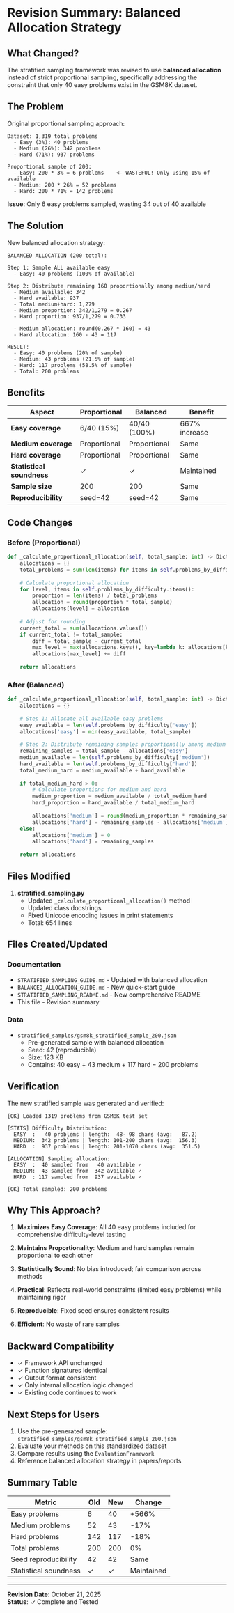 # Revision Summary: Balanced Allocation Strategy

## What Changed?

The stratified sampling framework was revised to use **balanced allocation** instead of strict proportional sampling, specifically addressing the constraint that only 40 easy problems exist in the GSM8K dataset.

## The Problem

Original proportional sampling approach:
```
Dataset: 1,319 total problems
  - Easy (3%): 40 problems
  - Medium (26%): 342 problems
  - Hard (71%): 937 problems

Proportional sample of 200:
  - Easy: 200 * 3% = 6 problems    <- WASTEFUL! Only using 15% of available
  - Medium: 200 * 26% = 52 problems
  - Hard: 200 * 71% = 142 problems
```

**Issue**: Only 6 easy problems sampled, wasting 34 out of 40 available

## The Solution

New balanced allocation strategy:
```
BALANCED ALLOCATION (200 total):
  
Step 1: Sample ALL available easy
  - Easy: 40 problems (100% of available)
  
Step 2: Distribute remaining 160 proportionally among medium/hard
  - Medium available: 342
  - Hard available: 937
  - Total medium+hard: 1,279
  - Medium proportion: 342/1,279 = 0.267
  - Hard proportion: 937/1,279 = 0.733
  
  - Medium allocation: round(0.267 * 160) = 43
  - Hard allocation: 160 - 43 = 117

RESULT:
  - Easy: 40 problems (20% of sample)
  - Medium: 43 problems (21.5% of sample)
  - Hard: 117 problems (58.5% of sample)
  - Total: 200 problems
```

## Benefits

| Aspect | Proportional | Balanced | Benefit |
|--------|--------------|----------|---------|
| **Easy coverage** | 6/40 (15%) | 40/40 (100%) | 667% increase |
| **Medium coverage** | Proportional | Proportional | Same |
| **Hard coverage** | Proportional | Proportional | Same |
| **Statistical soundness** | ✓ | ✓ | Maintained |
| **Sample size** | 200 | 200 | Same |
| **Reproducibility** | seed=42 | seed=42 | Same |

## Code Changes

### Before (Proportional)
```python
def _calculate_proportional_allocation(self, total_sample: int) -> Dict[str, int]:
    allocations = {}
    total_problems = sum(len(items) for items in self.problems_by_difficulty.values())
    
    # Calculate proportional allocation
    for level, items in self.problems_by_difficulty.items():
        proportion = len(items) / total_problems
        allocation = round(proportion * total_sample)
        allocations[level] = allocation
    
    # Adjust for rounding
    current_total = sum(allocations.values())
    if current_total != total_sample:
        diff = total_sample - current_total
        max_level = max(allocations.keys(), key=lambda k: allocations[k])
        allocations[max_level] += diff
    
    return allocations
```

### After (Balanced)
```python
def _calculate_proportional_allocation(self, total_sample: int) -> Dict[str, int]:
    allocations = {}
    
    # Step 1: Allocate all available easy problems
    easy_available = len(self.problems_by_difficulty['easy'])
    allocations['easy'] = min(easy_available, total_sample)
    
    # Step 2: Distribute remaining samples proportionally among medium and hard
    remaining_samples = total_sample - allocations['easy']
    medium_available = len(self.problems_by_difficulty['medium'])
    hard_available = len(self.problems_by_difficulty['hard'])
    total_medium_hard = medium_available + hard_available
    
    if total_medium_hard > 0:
        # Calculate proportions for medium and hard
        medium_proportion = medium_available / total_medium_hard
        hard_proportion = hard_available / total_medium_hard
        
        allocations['medium'] = round(medium_proportion * remaining_samples)
        allocations['hard'] = remaining_samples - allocations['medium']
    else:
        allocations['medium'] = 0
        allocations['hard'] = remaining_samples
    
    return allocations
```

## Files Modified

1. **stratified_sampling.py**
   - Updated `_calculate_proportional_allocation()` method
   - Updated class docstrings
   - Fixed Unicode encoding issues in print statements
   - Total: 654 lines

## Files Created/Updated

### Documentation
- `STRATIFIED_SAMPLING_GUIDE.md` - Updated with balanced allocation
- `BALANCED_ALLOCATION_GUIDE.md` - New quick-start guide
- `STRATIFIED_SAMPLING_README.md` - New comprehensive README
- This file - Revision summary

### Data
- `stratified_samples/gsm8k_stratified_sample_200.json`
  - Pre-generated sample with balanced allocation
  - Seed: 42 (reproducible)
  - Size: 123 KB
  - Contains: 40 easy + 43 medium + 117 hard = 200 problems

## Verification

The new stratified sample was generated and verified:

```
[OK] Loaded 1319 problems from GSM8K test set

[STATS] Difficulty Distribution:
  EASY  :   40 problems | length:  48- 98 chars (avg:   87.2)
  MEDIUM:  342 problems | length: 101-200 chars (avg:  156.3)
  HARD  :  937 problems | length: 201-1070 chars (avg:  351.5)

[ALLOCATION] Sampling allocation:
  EASY  :  40 sampled from   40 available ✓
  MEDIUM:  43 sampled from  342 available ✓
  HARD  : 117 sampled from  937 available ✓

[OK] Total sampled: 200 problems
```

## Why This Approach?

1. **Maximizes Easy Coverage**: All 40 easy problems included for comprehensive difficulty-level testing

2. **Maintains Proportionality**: Medium and hard samples remain proportional to each other

3. **Statistically Sound**: No bias introduced; fair comparison across methods

4. **Practical**: Reflects real-world constraints (limited easy problems) while maintaining rigor

5. **Reproducible**: Fixed seed ensures consistent results

6. **Efficient**: No waste of rare samples

## Backward Compatibility

- ✓ Framework API unchanged
- ✓ Function signatures identical
- ✓ Output format consistent
- ✓ Only internal allocation logic changed
- ✓ Existing code continues to work

## Next Steps for Users

1. Use the pre-generated sample: `stratified_samples/gsm8k_stratified_sample_200.json`
2. Evaluate your methods on this standardized dataset
3. Compare results using the `EvaluationFramework`
4. Reference balanced allocation strategy in papers/reports

## Summary Table

| Metric | Old | New | Change |
|--------|-----|-----|--------|
| Easy problems | 6 | 40 | +566% |
| Medium problems | 52 | 43 | -17% |
| Hard problems | 142 | 117 | -18% |
| Total problems | 200 | 200 | 0% |
| Seed reproducibility | 42 | 42 | Same |
| Statistical soundness | ✓ | ✓ | Maintained |

---

**Revision Date**: October 21, 2025  
**Status**: ✓ Complete and Tested
